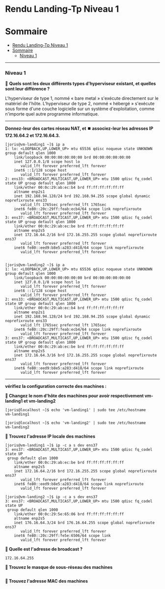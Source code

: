 # Rendu Landing-Tp Niveau 1

# Sommaire 
- [Rendu Landing-Tp Niveau 1](#rendu-landing-tp-niveau-1)
- [Sommaire](#sommaire)
    - [Niveau 1](#niveau-1)

---

### Niveau 1

🎯 **Quels sont les deux différents types d'hyperviseur existant, et quelles sont leur différence ?**

L'hyperviseur de type 1, nommé « bare metal » s'exécute directement sur le matériel de l'hôte. L'hyperviseur de type 2, nommé « hébergé » s'exécute sous forme d'une couche logicielle sur un système d'exploitation, comme n'importe quel autre programme informatique.

---

**Donnez-leur des cartes réseau NAT, et ⏹️ associez-leur les adresses IP 172.16.64.2 et 172.16.64.3.**

```
[joris@vm-landing1 ~]$ ip a
1: lo: <LOOPBACK,UP,LOWER_UP> mtu 65536 qdisc noqueue state UNKNOWN group default qlen 1000
    link/loopback 00:00:00:00:00:00 brd 00:00:00:00:00:00
    inet 127.0.0.1/8 scope host lo
       valid_lft forever preferred_lft forever
    inet6 ::1/128 scope host
       valid_lft forever preferred_lft forever
2: ens33: <BROADCAST,MULTICAST,UP,LOWER_UP> mtu 1500 qdisc fq_codel state UP group default qlen 1000
    link/ether 00:0c:29:ab:ec:b4 brd ff:ff:ff:ff:ff:ff
    altname enp2s1
    inet 192.168.94.128/24 brd 192.168.94.255 scope global dynamic noprefixroute ens33
       valid_lft 1765sec preferred_lft 1765sec
    inet6 fe80::20c:29ff:feab:ecb4/64 scope link noprefixroute
       valid_lft forever preferred_lft forever
3: ens37: <BROADCAST,MULTICAST,UP,LOWER_UP> mtu 1500 qdisc fq_codel state UP group default qlen 1000
    link/ether 00:0c:29:ab:ec:be brd ff:ff:ff:ff:ff:ff
    altname enp2s5
    inet 172.16.64.2/16 brd 172.16.255.255 scope global noprefixroute ens37
       valid_lft forever preferred_lft forever
    inet6 fe80::eed9:b8e5:a283:d418/64 scope link noprefixroute
       valid_lft forever preferred_lft forever
       

[joris@vm-landing2 ~]$ ip a
1: lo: <LOOPBACK,UP,LOWER_UP> mtu 65536 qdisc noqueue state UNKNOWN group default qlen 1000
    link/loopback 00:00:00:00:00:00 brd 00:00:00:00:00:00
    inet 127.0.0.1/8 scope host lo
       valid_lft forever preferred_lft forever
    inet6 ::1/128 scope host
       valid_lft forever preferred_lft forever
2: ens33: <BROADCAST,MULTICAST,UP,LOWER_UP> mtu 1500 qdisc fq_codel state UP group default qlen 1000
    link/ether 00:0c:29:ab:ec:b4 brd ff:ff:ff:ff:ff:ff
    altname enp2s1
    inet 192.168.94.128/24 brd 192.168.94.255 scope global dynamic noprefixroute ens33
       valid_lft 1765sec preferred_lft 1765sec
    inet6 fe80::20c:29ff:feab:ecb4/64 scope link noprefixroute
       valid_lft forever preferred_lft forever
3: ens37: <BROADCAST,MULTICAST,UP,LOWER_UP> mtu 1500 qdisc fq_codel state UP group default qlen 1000
    link/ether 00:0c:29:ab:ec:be brd ff:ff:ff:ff:ff:ff
    altname enp2s5
    inet 172.16.64.3/16 brd 172.16.255.255 scope global noprefixroute ens37
       valid_lft forever preferred_lft forever
    inet6 fe80::eed9:b8e5:a283:d418/64 scope link noprefixroute
       valid_lft forever preferred_lft forever       
```

---

**vérifiez la configuration correcte des machines :**

**🎰 Changez le nom d'hôte des machines pour avoir respectivement vm-landing1 et vm-landing2**

```
[joris@localhost ~]$ echo 'vm-landing1' | sudo tee /etc/hostname
vm-landing1

[joris@localhost ~]$ echo 'vm-landing2' | sudo tee /etc/hostname
vm-landing2
```

**🎰 Trouvez l'adresse IP locale des machines**

```
[joris@vm-landing1 ~]$ ip -c a s dev ens37
3: ens37: <BROADCAST,MULTICAST,UP,LOWER_UP> mtu 1500 qdisc fq_codel state UP
 group default qlen 1000
    link/ether 00:0c:29:ab:ec:be brd ff:ff:ff:ff:ff:ff
    altname enp2s5
    inet 172.16.64.2/16 brd 172.16.255.255 scope global noprefixroute ens37
       valid_lft forever preferred_lft forever
    inet6 fe80::eed9:b8e5:a283:d418/64 scope link noprefixroute
       valid_lft forever preferred_lft forever

[joris@vm-landing2 ~]$ ip -c a s dev ens37
3: ens37: <BROADCAST,MULTICAST,UP,LOWER_UP> mtu 1500 qdisc fq_codel state UP
 group default qlen 1000
    link/ether 00:0c:29:5e:65:06 brd ff:ff:ff:ff:ff:ff
    altname enp2s5
    inet 176.16.64.3/24 brd 176.16.64.255 scope global noprefixroute ens37
       valid_lft forever preferred_lft forever
    inet6 fe80::20c:29ff:fe5e:6506/64 scope link
       valid_lft forever preferred_lft forever
```

**🎯 Quelle est l'adresse de broadcast ?**

```
172.16.64.255
```

**🎰 Trouvez le masque de sous-réseau des machines**

```

```

**🎰 Trouvez l'adresse MAC des machines**

```

```